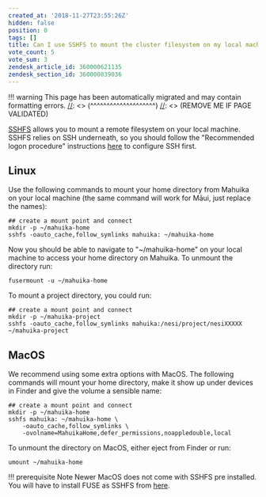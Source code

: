 ```yaml
---
created_at: '2018-11-27T23:55:26Z'
hidden: false
position: 0
tags: []
title: Can I use SSHFS to mount the cluster filesystem on my local machine?
vote_count: 5
vote_sum: 3
zendesk_article_id: 360000621135
zendesk_section_id: 360000039036
---
```




[//]: <> (REMOVE ME IF PAGE VALIDATED)
[//]: <> (vvvvvvvvvvvvvvvvvvvv)
!!! warning
    This page has been automatically migrated and may contain formatting errors.
[//]: <> (^^^^^^^^^^^^^^^^^^^^)
[//]: <> (REMOVE ME IF PAGE VALIDATED)

[SSHFS](https://github.com/libfuse/sshfs) allows you to mount a remote
filesystem on your local machine. SSHFS relies on SSH underneath, so you
should follow the "Recommended logon procedure" instructions
[here](https://support.nesi.org.nz/hc/en-gb/articles/360000161315-Logging-in-to-the-HPCs)
to configure SSH first.

## Linux

Use the following commands to mount your home directory from Mahuika on
your local machine (the same command will work for Māui, just replace
the names):

``` sl
## create a mount point and connect
mkdir -p ~/mahuika-home
sshfs -oauto_cache,follow_symlinks mahuika: ~/mahuika-home
```

Now you should be able to navigate to "~/mahuika-home" on your local
machine to access your home directory on Mahuika. To unmount the
directory run:

``` sl
fusermount -u ~/mahuika-home
```

To mount a project directory, you could run:

``` sl
## create a mount point and connect
mkdir -p ~/mahuika-project
sshfs -oauto_cache,follow_symlinks mahuika:/nesi/project/nesiXXXXX ~/mahuika-project
```

## MacOS

We recommend using some extra options with MacOS. The following commands
will mount your home directory, make it show up under devices in Finder
and give the volume a sensible name:

``` sl
## create a mount point and connect
mkdir -p ~/mahuika-home
sshfs mahuika: ~/mahuika-home \
    -oauto_cache,follow_symlinks \
    -ovolname=MahuikaHome,defer_permissions,noappledouble,local 
```

To unmount the directory on MacOS, either eject from Finder or run:

``` sl
umount ~/mahuika-home
```
!!! prerequisite Note
     Newer MacOS does not come with SSHFS pre installed. You will have to
     install FUSE as SSHFS from [here](https://osxfuse.github.io/).
